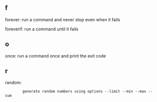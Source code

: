 ## f

forever: run a command and never stop even when it fails

foreverif: run a command until it fails

## o

once: run a command once and print the exit code

## r

random: 

```
        generate random numbers using options --limit --min --max --sum
```
